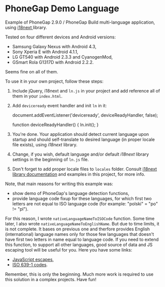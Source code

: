 PhoneGap Demo Language
======================
Example of PhoneGap 2.9.0 / PhoneGap Build multi-language application, using [i18next ](http://i18next.com/) library.

Tested on four different devices and Android versions:

- Samsung Galaxy Nexus with Android 4.3,
- Sony Xperia E with Android 4.1.1,
- LG GT540 with Android 2.3.3 and CyanogenMod, 
- GSmart Rola G1317D with Android 2.2.2.

Seems fine on all of them.

To use it in your own project, follow these steps:

1. Include jQuery, i18next and `ln.js` in your project and add reference all of them in your `index.html`.

2. Add `deviceready` event handler and init `ln` in it:

    document.addEventListener('deviceready', deviceReadyHandler, false);

    function deviceReadyHandler()
    {
        ln.init();
    }

3. You're done. Your application should detect current language upon startup and should self-translate to desired language (in proper locale file exists), using _i18next_ library.

4. Change, if you wish, default language and/or default _i18next_ library settings in the beginning of `ln.js` file.

5. Don't forget to add proper locale files to `locales` folder. Consult [i18next library documentation](http://i18next.com/pages/doc_init.html) and examples in this project, for more info.

Note, that main reasons for writing this example was:

- show demo of PhoneGap's language detection functions,
- provide language code fixup for these languages, for which first two letters are not equal to ISO language code (for example: "polski" = "po" != "pl").

For this reason, I wrote `nativeLanguageNameToISOCode` function. Some time later, I also wrote `nativeLanguageNameToEnglishName`. But due to time limits, it is not complete. It bases on previous one and therfore provides English (international) language names only for those few languages that doesn't have first two letters in name equal to language code. If you need to extend this function, to support all other languages, good source of data and JS escaping tool will be useful for you. Here you have some links:

* [JavaScript escapes](http://www.rishida.net/tools/conversion/),
* [ISO 639-1 codes](http://en.wikipedia.org/wiki/List_of_ISO_639-1_codes).

Remember, this is only the beginning. Much more work is required to use this solution in a complex projects. Have fun!